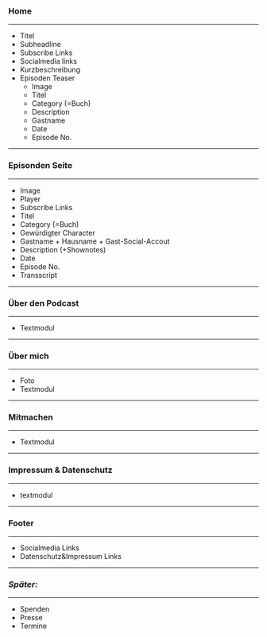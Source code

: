 
### Home
---
* Titel
* Subheadline
* Subscribe Links
* Socialmedia links
* Kurzbeschreibung
* Episoden Teaser
    * Image
    * Titel
    * Category (=Buch)
    * Description
    * Gastname
    * Date
    * Episode No.

---
### Episonden Seite
---
* Image
* Player
* Subscribe Links
* Titel
* Category (=Buch)
* Gewürdigter Character
* Gastname + Hausname + Gast-Social-Accout
* Description (+Shownotes)
* Date
* Episode No.
* Transscript

---
### Über den Podcast
---
* Textmodul

---
### Über mich
---
* Foto
* Textmodul

---
### Mitmachen
---
* Textmodul

---
### Impressum & Datenschutz
---
* textmodul

---
### Footer
---
* Socialmedia Links
* Datenschutz&Impressum Links

---
### _Später:_
---
* Spenden
* Presse
* Termine
